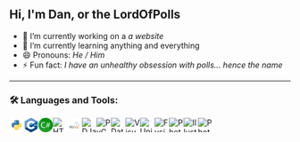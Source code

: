 ## Hi, I'm Dan, or the LordOfPolls

- 🔭 I’m currently working on a *a website*
- 🌱 I’m currently learning anything and everything
- 😄 Pronouns: *He / Him*
- ⚡ Fun fact: *I have an unhealthy obsession with polls... hence the name*
---
### 🛠 Languages and Tools: 

<img align="left" alt="Python" height="26" width="26" src="https://raw.githubusercontent.com/github/explore/80688e429a7d4ef2fca1e82350fe8e3517d3494d/topics/python/python.png" />
<img align="left" alt="C++" height="26" width="26" src="https://raw.githubusercontent.com/github/explore/80688e429a7d4ef2fca1e82350fe8e3517d3494d/topics/cpp/cpp.png" /> 
<img align="left" alt="C#" height="26" width="26" src="https://raw.githubusercontent.com/github/explore/80688e429a7d4ef2fca1e82350fe8e3517d3494d/topics/csharp/csharp.png" />
<img align="left" alt="HTML5" height="26" width="26" src="https://unpkg.com/simple-icons@v3/icons/html5.svg" />
<img align="left" alt="MySQL" height="26" width="26" src="https://raw.githubusercontent.com/github/explore/80688e429a7d4ef2fca1e82350fe8e3517d3494d/topics/mysql/mysql.png" />
<img align="left" alt="DJango" height="26" width="26" src="https://cdn.icon-icons.com/icons2/2107/PNG/512/file_type_django_icon_130645.png"/>
<img align="left" alt="PyCharm" height="26" width="26" src="https://resources.jetbrains.com/storage/products/pycharm/img/meta/pycharm_logo_300x300.png" />
<img align="left" alt="DataGrip" height="26" width="26" src="https://resources.jetbrains.com/storage/products/datagrip/img/meta/datagrip_logo_300x300.png" />
<img align="left" alt="Visual Studio" height="26" width="26" src="https://vignette.wikia.nocookie.net/logopedia/images/6/62/Brand_Visual_Studio_Win_2019.svg/revision/latest/scale-to-width-down/340?cb=20191019024151" />
<img align="left" alt="Unity" height="26" width="26" src="https://icon-library.com/images/unity-icon/unity-icon-1.jpg" />
<img align="left" alt="Fusion360" height="26" width="26" src="https://pluralsight.imgix.net/paths/path-icons/fusion360-5d76c87271.png" />
<img align="left" alt="Photoshop" height="26" width="26" src="https://logodownload.org/wp-content/uploads/2019/10/photoshop-logo-3.png" />
<img align="left" alt="Illustrator" height="26" width="26" src="https://upload.wikimedia.org/wikipedia/commons/thumb/6/66/Illustrator_CC_icon.png/492px-Illustrator_CC_icon.png" />
<img align="left" alt="Photoshop" height="26" width="26" src="https://cdn4.iconfinder.com/data/icons/logos-and-brands/512/4_Indesign_Adobe_logo_logos-512.png" />
<br />
<br />
